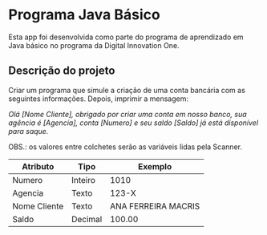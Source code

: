 # Programa Java Básico
Esta app foi desenvolvida como parte do programa de aprendizado em Java básico no programa da Digital Innovation One.

## Descrição do projeto

Criar um programa que simule a criação de uma conta bancária com as seguintes informações. Depois, imprimir a mensagem:

*Olá [Nome Cliente], obrigado por criar uma conta em nosso banco, sua agência é [Agencia], conta [Numero] e seu saldo [Saldo] já está disponível para saque.*

OBS.: os valores entre colchetes serão as variáveis lidas pela Scanner.

| Atributo       | Tipo     | Exemplo              |
| -------------- | -------- | -------------------- |
| Numero         | Inteiro  | 1010                 |
| Agencia        | Texto    | 123-X                |
| Nome Cliente   | Texto    | ANA FERREIRA MACRIS  |
| Saldo          | Decimal  | 100.00               |
